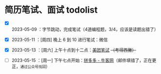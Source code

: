 # 简历笔试、面试 todolist

* [x] 2023-05-09 ：字节跳动，完成笔试（4道编程题，3/4，应该是读题出错了）
* [x] 2023-05-11 ：[周四] 晚上 6 到 10 进行笔试：微信
* [x] 2023-05-13 ：[周六] 上午十点到十二点：[美团笔试](https://mail.tju.edu.cn/) ~~（考得西撇）~~
* [ ] 2023-05-15 ：[周一] 下午七点开始：[拼多多 - 牛客网](https://www.nowcoder.com/)（邮件填错了，正在更正，`通过公众号找回`）

